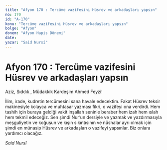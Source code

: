 ```yaml
---
title: "Afyon 170 : Tercüme vazifesini Hüsrev ve arkadaşları yapsın"
no: 170
id: "A-170"
konu: "Tercüme vazifesini Hüsrev ve arkadaşları yapsın"
bolge: "Afyon"
donem: "Afyon Hapis Dönemi"
date: 
yazar: "Said Nursî"
---
```


# Afyon 170 : Tercüme vazifesini Hüsrev ve arkadaşları yapsın

Aziz, Sıddık , Müdakkik Kardeşim Ahmed Feyzi!

İlim, irade, kudretin tercümesini sana havale edecektim. Fakat Hüsrev teksir makinesiyle kolayca ve muhtasar yazması fikri, o vazifeyi ona verdirdi. Hem tashih için buraya geldiği vakit inşallah seninle beraber hem izah hem ıslah hem tekmil edeceğiz. Sen şimdi Nur’un dersiyle ve yazmak ve yazdırmasıyla meşguliyetin ve koğuşun ve kışın sıkıntısının ve nüshalar ayrı olmak için şimdi en münasip Hüsrev ve arkadaşları o vazifeyi yapsınlar. Biz onlara yardımcı olacağız.

*Said Nursî*
